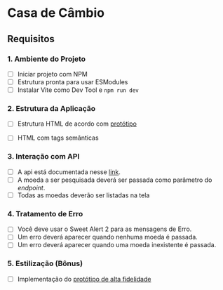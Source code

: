 # Casa de Câmbio


## Requisitos


### 1. Ambiente do Projeto
- [ ] Iniciar projeto com NPM
- [ ] Estrutura pronta para usar ESModules
- [ ] Instalar Vite como Dev Tool e `npm run dev`

### 2. Estrutura da Aplicação
- [ ] Estrutura HTML de acordo com [protótipo](https://www.figma.com/file/H3gBEiF0F94VESCGx9DD17/Casa-de-C%C3%A2mbio?node-id=0%3A1)
- [ ] HTML com tags semânticas


### 3. Interação com API
- [ ] A api está documentada nesse [link](https://exchangerate.host/#/#docs).
- [ ] A moeda a ser pesquisada deverá ser passada como parâmetro do _endpoint_.
- [ ] Todas as moedas deverão ser listadas na tela

### 4. Tratamento de Erro
- [ ] Você deve usar o Sweet Alert 2 para as mensagens de Erro.
- [ ] Um erro deverá aparecer quando nenhuma moeda é passada.
- [ ] Um erro deverá aparecer quando uma moeda inexistente é passada. 

### 5. Estilização (Bônus)
- [ ] Implementação do [protótipo de alta fidelidade](https://www.figma.com/file/H3gBEiF0F94VESCGx9DD17/Casa-de-C%C3%A2mbio?node-id=0%3A1)
